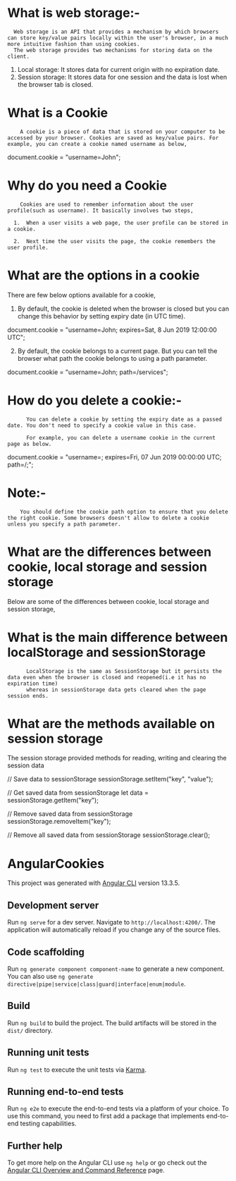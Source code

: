# What is web storage:-
      Web storage is an API that provides a mechanism by which browsers can store key/value pairs locally within the user's browser, in a much more intuitive fashion than using cookies. 
      The web storage provides two mechanisms for storing data on the client.

1. Local storage: It stores data for current origin with no expiration date.
2. Session storage: It stores data for one session and the data is lost when the browser tab is closed.


# What is a Cookie
        A cookie is a piece of data that is stored on your computer to be accessed by your browser. Cookies are saved as key/value pairs. For example, you can create a cookie named username as below,

document.cookie = "username=John";

# Why do you need a Cookie
        Cookies are used to remember information about the user profile(such as username). It basically involves two steps,

      1.  When a user visits a web page, the user profile can be stored in a cookie.
        
      2.  Next time the user visits the page, the cookie remembers the user profile.

# What are the options in a cookie
There are few below options available for a cookie,

1. By default, the cookie is deleted when the browser is closed but you can change this behavior by setting expiry date (in UTC time).

document.cookie = "username=John; expires=Sat, 8 Jun 2019 12:00:00 UTC";

2. By default, the cookie belongs to a current page. But you can tell the browser what path the cookie belongs to using a path parameter.

document.cookie = "username=John; path=/services";

# How do you delete a cookie:-
          You can delete a cookie by setting the expiry date as a passed date. You don't need to specify a cookie value in this case. 
          
          For example, you can delete a username cookie in the current page as below.

document.cookie =
  "username=; expires=Fri, 07 Jun 2019 00:00:00 UTC; path=/;";

# Note:-
        You should define the cookie path option to ensure that you delete the right cookie. Some browsers doesn't allow to delete a cookie unless you specify a path parameter.  
        
# What are the differences between cookie, local storage and session storage
Below are some of the differences between cookie, local storage and session storage,        
  
# What is the main difference between localStorage and sessionStorage

          LocalStorage is the same as SessionStorage but it persists the data even when the browser is closed and reopened(i.e it has no expiration time)
          whereas in sessionStorage data gets cleared when the page session ends.


# What are the methods available on session storage

The session storage provided methods for reading, writing and clearing the session data

// Save data to sessionStorage
sessionStorage.setItem("key", "value");

// Get saved data from sessionStorage
let data = sessionStorage.getItem("key");

// Remove saved data from sessionStorage
sessionStorage.removeItem("key");

// Remove all saved data from sessionStorage
sessionStorage.clear();

















# AngularCookies

This project was generated with [Angular CLI](https://github.com/angular/angular-cli) version 13.3.5.

## Development server

Run `ng serve` for a dev server. Navigate to `http://localhost:4200/`. The application will automatically reload if you change any of the source files.

## Code scaffolding

Run `ng generate component component-name` to generate a new component. You can also use `ng generate directive|pipe|service|class|guard|interface|enum|module`.

## Build

Run `ng build` to build the project. The build artifacts will be stored in the `dist/` directory.

## Running unit tests

Run `ng test` to execute the unit tests via [Karma](https://karma-runner.github.io).

## Running end-to-end tests

Run `ng e2e` to execute the end-to-end tests via a platform of your choice. To use this command, you need to first add a package that implements end-to-end testing capabilities.

## Further help

To get more help on the Angular CLI use `ng help` or go check out the [Angular CLI Overview and Command Reference](https://angular.io/cli) page.
